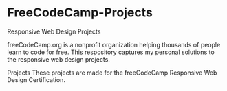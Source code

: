 # FreeCodeCamp-Projects
Responsive Web Design Projects

freeCodeCamp.org is a nonprofit organization helping thousands of people learn to code for free. This respository captures my personal solutions to the responsive web design projects.

Projects
These projects are made for the freeCodeCamp Responsive Web Design Certification.

